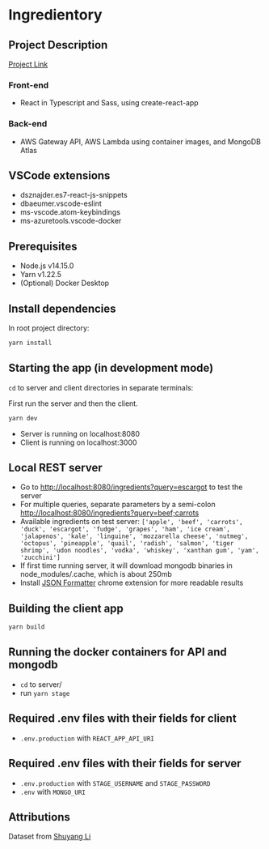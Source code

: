 # Ingredientory

## Project Description

[Project Link](ingredientory.web.app)

### Front-end
- React in Typescript and Sass, using create-react-app

### Back-end
- AWS Gateway API, AWS Lambda using container images, and MongoDB Atlas

## VSCode extensions

- dsznajder.es7-react-js-snippets
- dbaeumer.vscode-eslint
- ms-vscode.atom-keybindings
- ms-azuretools.vscode-docker

## Prerequisites

- Node.js v14.15.0 
- Yarn v1.22.5
- (Optional) Docker Desktop

## Install dependencies

In root project directory:

```sh
yarn install
```

## Starting the app (in development mode)

`cd` to server and client directories in separate terminals:

First run the server and then the client.

```sh
yarn dev
```

- Server is running on localhost:8080
- Client is running on localhost:3000


## Local REST server
- Go to <http://localhost:8080/ingredients?query=escargot> to test the server
- For multiple queries, separate parameters by a semi-colon <http://localhost:8080/ingredients?query=beef;carrots>
- Available ingredients on test server: 
`['apple', 'beef', 'carrots', 'duck', 'escargot', 'fudge', 'grapes', 'ham', 'ice cream', 'jalapenos', 'kale', 'linguine', 'mozzarella cheese', 'nutmeg', 'octopus', 'pineapple', 'quail', 'radish', 'salmon', 'tiger shrimp', 'udon noodles', 'vodka', 'whiskey', 'xanthan gum', 'yam', 'zucchini']`
- If first time running server, it will download mongodb binaries in node_modules/.cache, which is about 250mb
- Install [JSON Formatter](https://chrome.google.com/webstore/detail/json-formatter/bcjindcccaagfpapjjmafapmmgkkhgoa) chrome extension for more readable results

## Building the client app

```sh
yarn build
```

## Running the docker containers for API and mongodb
- `cd` to server/
- run `yarn stage`

## Required .env files with their fields for client
- `.env.production` with `REACT_APP_API_URI`

## Required .env files with their fields for server
- `.env.production` with `STAGE_USERNAME` and `STAGE_PASSWORD`
- `.env` with `MONGO_URI`

## Attributions

Dataset from [Shuyang Li](https://www.kaggle.com/shuyangli94/food-com-recipes-and-user-interactions)